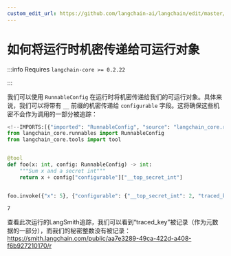 ```yaml
---
custom_edit_url: https://github.com/langchain-ai/langchain/edit/master/docs/docs/how_to/runnable_runtime_secrets.ipynb
---
```

# 如何将运行时机密传递给可运行对象

:::info Requires `langchain-core >= 0.2.22`

:::

我们可以使用 `RunnableConfig` 在运行时将机密传递给我们的可运行对象。具体来说，我们可以将带有 `__` 前缀的机密传递给 `configurable` 字段。这将确保这些机密不会作为调用的一部分被追踪：


```python
<!--IMPORTS:[{"imported": "RunnableConfig", "source": "langchain_core.runnables", "docs": "https://python.langchain.com/api_reference/core/runnables/langchain_core.runnables.config.RunnableConfig.html", "title": "How to pass runtime secrets to runnables"}, {"imported": "tool", "source": "langchain_core.tools", "docs": "https://python.langchain.com/api_reference/core/tools/langchain_core.tools.convert.tool.html", "title": "How to pass runtime secrets to runnables"}]-->
from langchain_core.runnables import RunnableConfig
from langchain_core.tools import tool


@tool
def foo(x: int, config: RunnableConfig) -> int:
    """Sum x and a secret int"""
    return x + config["configurable"]["__top_secret_int"]


foo.invoke({"x": 5}, {"configurable": {"__top_secret_int": 2, "traced_key": "bar"}})
```



```output
7
```


查看此次运行的LangSmith追踪，我们可以看到“traced_key”被记录（作为元数据的一部分），而我们的秘密整数没有被记录： https://smith.langchain.com/public/aa7e3289-49ca-422d-a408-f6b927210170/r
